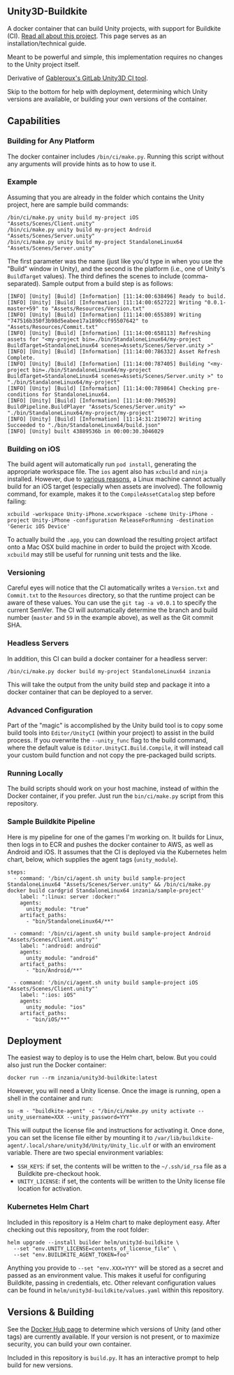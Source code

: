 ## Unity3D-Buildkite

A docker container that can build Unity projects, with support for Buildkite (CI). [Read all about this project](https://www.technicallywizardry.com/open-source-unity-cloud-build-ci-buildkite/). This page serves as an installation/technical guide.

Meant to be powerful and simple, this implementation requires no changes to the Unity project itself.

Derivative of [Gableroux's GitLab Unity3D CI tool](https://gitlab.com/gableroux/unity3d).

Skip to the bottom for help with deployment, determining which Unity versions are available, or building your own versions of the container.

## Capabilities

### Building for Any Platform

The docker container includes `/bin/ci/make.py`. Running this script without any arguments will provide hints as to how to use it.

### Example

Assuming that you are already in the folder which contains the Unity project, here are sample build commands:
```
/bin/ci/make.py unity build my-project iOS "Assets/Scenes/Client.unity"
/bin/ci/make.py unity build my-project Android "Assets/Scenes/Server.unity"
/bin/ci/make.py unity build my-project StandaloneLinux64 "Assets/Scenes/Server.unity"
```

The first parameter was the name (just like you'd type in when you use the "Build" window in Unity), and the second is the platform (i.e., one of Unity's `BuildTarget` values). The third defines the scenes to include (comma-separated). Sample output from a build step is as follows:

```
[INFO] [Unity] [Build] [Information] [11:14:00:638496] Ready to build.
[INFO] [Unity] [Build] [Information] [11:14:00:652722] Writing "0.0.1-master+59" to "Assets/Resources/Version.txt"
[INFO] [Unity] [Build] [Information] [11:14:00:655389] Writing "747516b350f3b98d5eabee17a1890ccf95507642" to "Assets/Resources/Commit.txt"
[INFO] [Unity] [Build] [Information] [11:14:00:658113] Refreshing assets for "<my-project bin=./bin/StandaloneLinux64/my-project BuildTarget=StandaloneLinux64 scenes=Assets/Scenes/Server.unity >"
[INFO] [Unity] [Build] [Information] [11:14:00:786332] Asset Refresh Complete.
[INFO] [Unity] [Build] [Information] [11:14:00:787405] Building "<my-project bin=./bin/StandaloneLinux64/my-project BuildTarget=StandaloneLinux64 scenes=Assets/Scenes/Server.unity >" to "./bin/StandaloneLinux64/my-project"
[INFO] [Unity] [Build] [Information] [11:14:00:789864] Checking pre-conditions for StandaloneLinux64.
[INFO] [Unity] [Build] [Information] [11:14:00:790539] BuildPipeline.BuildPlayer "Assets/Scenes/Server.unity" => "./bin/StandaloneLinux64/my-project/my-project"
[INFO] [Unity] [Build] [Information] [11:14:31:219072] Writing Succeeded to "./bin/StandaloneLinux64/build.json"
[INFO] [Unity] built 43889536b in 00:00:30.3046029
```

### Building on iOS

The build agent will automatically run `pod install`, generating the appropriate workspace file. The `ios` agent also has `xcbuild` and `ninja` installed. However, due to [various reasons](https://github.com/facebook/xcbuild/issues/37), a Linux machine cannot actually build for an iOS target (especially when assets are involved). The follownig command, for example, makes it to the `CompileAssetCatalog` step before failing:

```
xcbuild -workspace Unity-iPhone.xcworkspace -scheme Unity-iPhone -project Unity-iPhone -configuration ReleaseForRunning -destination 'Generic iOS Device'
```

To actually build the `.app`, you can download the resulting project artifact onto a Mac OSX build machine in order to build the project with Xcode. `xcbuild` may still be useful for running unit tests and the like.

### Versioning

Careful eyes will notice that the CI automatically writes a `Version.txt` and `Commit.txt` to the `Resources` directory, so that the runtime project can be aware of these values. You can use the `git tag -a v0.0.1` to specify the current SemVer. The CI will automatically determine the branch and build number (`master` and `59` in the example above), as well as the Git commit SHA.

### Headless Servers

In addition, this CI can build a docker container for a headless server:

```
/bin/ci/make.py docker build my-project StandaloneLinux64 inzania
```

This will take the output from the unity build step and package it into a docker container that can be deployed to a server.

### Advanced Configuration

Part of the "magic" is accomplished by the Unity build tool is to copy some build tools into `Editor/UnityCI` (within your project) to assist in the build process. If you overwrite the `--unity_func` flag to the build command, where the default value is `Editor.UnityCI.Build.Compile`, it will instead call your custom build function and not copy the pre-packaged build scripts.

### Running Locally

The build scripts should work on your host machine, instead of within the Docker container, if you prefer. Just run the `bin/ci/make.py` script from this repository.

### Sample Buildkite Pipeline

Here is my pipeline for one of the games I'm working on. It builds for Linux, then logs in to ECR and pushes the docker container to AWS, as well as Android and iOS. It assumes that the CI is deployed via the Kubernetes helm chart, below, which supplies the agent tags (`unity_module`).

```
steps:
  - command: '/bin/ci/agent.sh unity build sample-project StandaloneLinux64 "Assets/Scenes/Server.unity" && /bin/ci/make.py docker build cardgrid StandaloneLinux64 inzania/sample-project'
    label: ":linux: server :docker:"
    agents:
      unity_module: "true"
    artifact_paths:
      - "bin/StandaloneLinux64/**"

  - command: '/bin/ci/agent.sh unity build sample-project Android "Assets/Scenes/Client.unity"'
    label: ":android: android"
    agents:
      unity_module: "android"
    artifact_paths:
      - "bin/Android/**"

  - command: '/bin/ci/agent.sh unity build sample-project iOS "Assets/Scenes/Client.unity"'
    label: ":ios: iOS"
    agents:
      unity_module: "ios"
    artifact_paths:
      - "bin/iOS/**"
```

## Deployment

The easiest way to deploy is to use the Helm chart, below. But you could also just run the Docker container:

```
docker run --rm inzania/unity3d-buildkite:latest
```

However, you will need a Unity license. Once the image is running, open a shell in the container and run:

```
su -m - "buildkite-agent" -c "/bin/ci/make.py unity activate --unity_username=XXX --unity_password=YYY"
```

This will output the license file and instructions for activating it. Once done, you can set the license file either by mounting it to `/var/lib/buildkite-agent/.local/share/unity3d/Unity/Unity_lic.ulf` or with an enviroment variable. There are two special environment variables:

* `SSH_KEYS`: if set, the contents will be written to the `~/.ssh/id_rsa` file as a Buildkite pre-checkout hook.
* `UNITY_LICENSE`: if set, the contents will be written to the Unity license file location for activation.

### Kubernetes Helm Chart

Included in this repository is a Helm chart to make deployment easy. After checking out this repository, from the root folder:

```
helm upgrade --install builder helm/unity3d-buildkite \
  --set "env.UNITY_LICENSE=contents_of_license_file" \
  --set "env.BUILDKITE_AGENT_TOKEN=foo"
```

Anything you provide to `--set "env.XXX=YYY"` will be stored as a secret and passed as an environment value. This makes it useful for configuring Buildkite, passing in credentials, etc. Other relevant configuration values can be found in `helm/unity3d-buildkite/values.yaml` within this repository.


## Versions & Building

See the [Docker Hub page](https://hub.docker.com/r/inzania/unity3d-buildkite/tags) to determine which versions of Unity (and other tags) are currently available. If your version is not present, or to maximize security, you can build your own container.

Included in this repository is `build.py`. It has an interactive prompt to help build for new versions.
